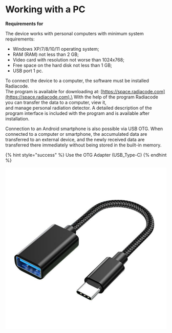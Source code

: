 # Working with a PC

**Requirements for**

The device works with personal computers with minimum system requirements:

* Windows XP/7/8/10/11 operating system;
* RAM (RAM) not less than 2 GB;
* Video card with resolution not worse than 1024x768;
* Free space on the hard disk not less than 1 GB;
* USB port 1 pc.

To connect the device to a computer, the software must be installed Radiacode.\
The program is available for downloading at: [https://space.radiacode.com](https://space.radiacode.com).\
With the help of the program Radiacode you can transfer the data to a computer, view it,\
and manage personal radiation detector. A detailed description of the program interface is included with the program and is available after installation.

Connection to an Android smartphone is also possible via USB OTG. When connected to a computer or smartphone, the accumulated data are transferred to an external device, and the newly received data are transferred there immediately without being stored in the built-in memory.

{% hint style="success" %}
Use the OTG Adapter (USB\_Type-C)
{% endhint %}



![](../.gitbook/assets/about4.jpg)
